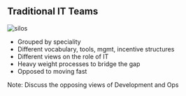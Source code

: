 <!-- .element: class="textleft-imageright" -->
## Traditional IT Teams

![silos](slides/resources/images/silos.png "silos")

* Grouped by speciality
* Different vocabulary, tools, mgmt, incentive structures
* Different views on the role of IT
* Heavy weight processes to bridge the gap
* Opposed to moving fast

Note:
Discuss the opposing views of Development and Ops
